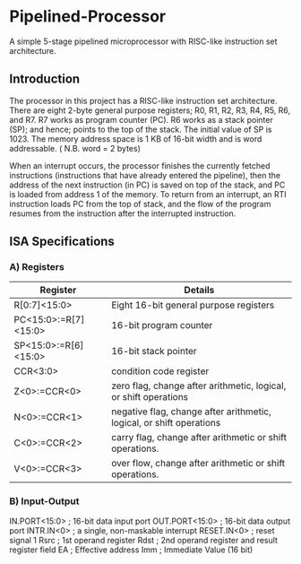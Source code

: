 # Pipelined-Processor

A simple 5-stage pipelined microprocessor with RISC-like instruction set architecture.

## Introduction
The processor in this project has a RISC-like instruction set architecture. There are eight 2-byte general purpose registers; R0, R1, R2, R3, R4, R5, R6, and R7. R7 works as program counter (PC). R6 works as a stack pointer (SP); and hence; points to the top of the stack. The initial value of SP is 1023. The memory address space is 1 KB of 16-bit width and is word addressable. ( N.B. word = 2 bytes)

When an interrupt occurs, the processor finishes the currently fetched instructions (instructions that have already entered the pipeline), then the address of the next instruction (in PC) is saved on top of the stack, and PC is loaded from address 1 of the memory. To return from an interrupt, an RTI instruction loads PC from the top of stack, and the flow of the program resumes from the instruction after the interrupted instruction.

## ISA Specifications
### A) Registers

| Register | Details |
| --- | --- |
| R[0:7]<15:0> | Eight 16-bit general purpose registers |
| PC<15:0>:=R[7]<15:0> | 16-bit program counter |
| SP<15:0>:=R[6]<15:0> | 16-bit stack pointer |
| CCR<3:0>| condition code register |
| Z<0>:=CCR<0> | zero flag, change after arithmetic, logical, or shift operations |
| N<0>:=CCR<1> | negative flag, change after arithmetic, logical, or shift operations |
| C<0>:=CCR<2> | carry flag, change after arithmetic or shift operations. |
| V<0>:=CCR<3> | over flow, change after arithmetic or shift operations. |

### B) Input-Output

IN.PORT<15:0> ; 16-bit data input port
OUT.PORT<15:0> ; 16-bit data output port
INTR.IN<0> ; a single, non-maskable interrupt
RESET.IN<0> ; reset signal
1
Rsrc ; 1st operand register
Rdst ; 2nd operand register and result register field
EA ; Effective address
Imm ; Immediate Value (16 bit)
